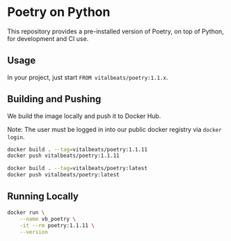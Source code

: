 # Poetry on Python

This repository provides a pre-installed version of Poetry, on top of Python, for development and CI use.

## Usage
In your project, just start `FROM vitalbeats/poetry:1.1.x`.

## Building and Pushing

We build the image locally and push it to Docker Hub.

Note: The user must be logged in into our public docker registry via `docker login`.

```bash
docker build . --tag=vitalbeats/poetry:1.1.11
docker push vitalbeats/poetry:1.1.11

docker build . --tag=vitalbeats/poetry:latest
docker push vitalbeats/poetry:latest
```
## Running Locally
```bash
docker run \
    --name vb_poetry \
    -it --rm poetry:1.1.11 \
    --version
```